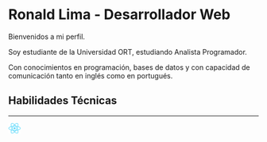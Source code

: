 <h1>Ronald Lima - Desarrollador Web</h1>
<p>Bienvenidos a mi perfil.</p>
<p>Soy estudiante de la Universidad ORT, estudiando Analista Programador.</p>
<p>Con conocimientos en programación, bases de datos y con capacidad de comunicación tanto en inglés como en portugués.</p>
<h2>Habilidades Técnicas</h2>
<hr>
<img src="/logo-og.png" alt="Logo React JS" style="max-width: 25px">

